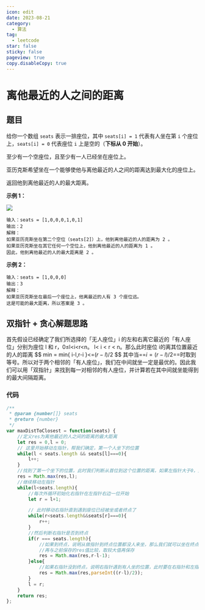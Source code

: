 ```yaml
---
icon: edit
date: 2023-08-21
category:
  - 算法
tag:
  - leetcode
star: false
sticky: false
pageview: true
copy.disableCopy: true
---
```


# 离他最近的人之间的距离

## 题目

给你一个数组 `seats` 表示一排座位，其中 `seats[i] = 1` 代表有人坐在第 `i` 个座位上，`seats[i] = 0` 代表座位 `i` 上是空的（**下标从 0 开始**）。

至少有一个空座位，且至少有一人已经坐在座位上。

亚历克斯希望坐在一个能够使他与离他最近的人之间的距离达到最大化的座位上。

返回他到离他最近的人的最大距离。
<!-- more -->
**示例 1：**

![](https://assets.leetcode.com/uploads/2020/09/10/distance.jpg)

```
输入：seats = [1,0,0,0,1,0,1]
输出：2
解释：
如果亚历克斯坐在第二个空位（seats[2]）上，他到离他最近的人的距离为 2 。
如果亚历克斯坐在其它任何一个空位上，他到离他最近的人的距离为 1 。
因此，他到离他最近的人的最大距离是 2 。 
```

**示例 2：**

```
输入：seats = [1,0,0,0]
输出：3
解释：
如果亚历克斯坐在最后一个座位上，他离最近的人有 3 个座位远。
这是可能的最大距离，所以答案是 3 。
```

## 双指针 + 贪心解题思路

首先假设已经确定了我们所选择的「无人座位」i 的左和右离它最近的「有人座位」分别为座位 l 和 r，0≤l<i<r<n。  l< i < r < n。那么此时座位 i的离其位置最近的人的距离
$$
min = min\{ i-l,r-i \}<=$(r-l)/2$
$$
其中当==$i=(r-l)/2$==时取到等号。所以对于两个相邻的「有人座位」，我们在中间就坐一定是最优的。因此我们可以用「双指针」来找到每一对相邻的有人座位，并计算若在其中间就坐能得到的最大间隔距离。

### 代码

```js
/**
 * @param {number[]} seats
 * @return {number}
 */
var maxDistToClosest = function(seats) {
    //定义res为离他最近的人之间的距离的最大距离
    let res = 0,l = 0;
    // 这里开始移动左指针，帮我们确定，第一个人坐下的位置
    while(l < seats.length && seats[l]===0){
        l++;
    }
    //找到了第一个坐下的位置，此时我们判断从首位到这个位置的距离，如果左指针大于0，则保存之间距离。
    res = Math.max(res,l);
    //继续移动左指针
    while(l<seats.length){
        //每次外循环初始化右指针在左指针右边一位开始
        let r = l+1;

        // 此时移动右指针直到遇到座位已经被坐或者终点了
        while(r<seats.length&&seats[r]===0){
            r++;
        }
        //然后判断右指针是否到终点
        if(r === seats.length){
            //如果到终点，说明从做指针到终点位置都没人来坐，那么我们就可以坐在终点。保存此时左指针到终点的距离
            //再与之前保存的res值比较，取较大值再保存
            res = Math.max(res,r-l-1);
        }else{
            //如果右指针没到终点，说明右指针遇到有人坐的位置，此时要在右指针和左指针之间找到中间值
            res = Math.max(res,parseInt((r-l)/2));
        }
        l = r;
    }
    return res;
};
```

